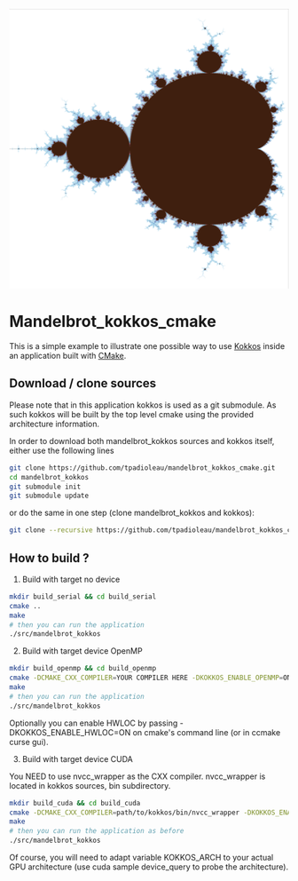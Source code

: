 ![mandelbrot](https://github.com/tpadioleau/mandelbrot_kokkos_cmake/blob/master/mandelbrot.png)

Mandelbrot_kokkos_cmake
=======================

This is a simple example to illustrate one possible way to use
[Kokkos](https://github.com/kokkos/kokkos) inside an application
built with [CMake](https://cmake.org/).

Download / clone sources
------------------------

Please note that in this application kokkos is used as a git submodule. As such kokkos
will be built by the top level cmake using the provided architecture information.


In order to download both mandelbrot_kokkos sources and kokkos itself, either use the following lines

```bash
git clone https://github.com/tpadioleau/mandelbrot_kokkos_cmake.git
cd mandelbrot_kokkos
git submodule init
git submodule update
```

or do the same in one step (clone mandelbrot_kokkos and kokkos):

```bash
git clone --recursive https://github.com/tpadioleau/mandelbrot_kokkos_cmake.git
```

How to build ?
--------------

1. Build with target no device

```bash
mkdir build_serial && cd build_serial
cmake ..
make
# then you can run the application
./src/mandelbrot_kokkos
```

2. Build with target device OpenMP

```bash
mkdir build_openmp && cd build_openmp
cmake -DCMAKE_CXX_COMPILER=YOUR COMPILER HERE -DKOKKOS_ENABLE_OPENMP=ON ..
make
# then you can run the application
./src/mandelbrot_kokkos
```

Optionally you can enable HWLOC by passing -DKOKKOS_ENABLE_HWLOC=ON on cmake's command line (or in ccmake curse gui).

3. Build with target device CUDA

You NEED to use nvcc_wrapper as the CXX compiler. nvcc_wrapper is located in kokkos sources, bin subdirectory.

```bash
mkdir build_cuda && cd build_cuda
cmake -DCMAKE_CXX_COMPILER=path/to/kokkos/bin/nvcc_wrapper -DKOKKOS_ENABLE_CUDA=ON -DKOKKOS_ARCH=Maxwell ..
make
# then you can run the application as before
./src/mandelbrot_kokkos
```

Of course, you will need to adapt variable KOKKOS_ARCH to your actual GPU architecture (use cuda sample device_query to probe the architecture).
